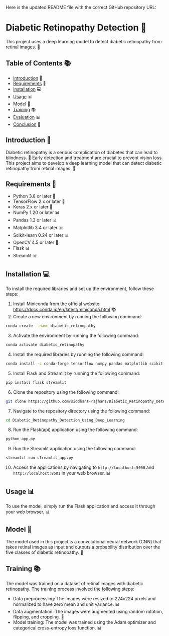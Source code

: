Here is the updated README file with the correct GitHub repository URL:

# Diabetic Retinopathy Detection 🤖

This project uses a deep learning model to detect diabetic retinopathy from retinal images. 📸

## Table of Contents 📚

* [Introduction](#introduction) 🤔
* [Requirements](#requirements) 📝
* [Installation](#installation) 💻
* [Usage](#usage) 📊
* [Model](#model) 🤖
* [Training](#training) 📚
* [Evaluation](#evaluation) 📊
* [Conclusion](#conclusion) 🎉

## Introduction 🤔

Diabetic retinopathy is a serious complication of diabetes that can lead to blindness. 🤕 Early detection and treatment are crucial to prevent vision loss. This project aims to develop a deep learning model that can detect diabetic retinopathy from retinal images. 📸

## Requirements 📝

* Python 3.8 or later 🐍
* TensorFlow 2.x or later 🤖
* Keras 2.x or later 🤖
* NumPy 1.20 or later 📊
* Pandas 1.3 or later 📊
* Matplotlib 3.4 or later 📊
* Scikit-learn 0.24 or later 📊
* OpenCV 4.5 or later 📸
* Flask 📊
* Streamlit 📊

## Installation 💻

To install the required libraries and set up the environment, follow these steps:

1. Install Miniconda from the official website: <https://docs.conda.io/en/latest/miniconda.html> 📚
2. Create a new environment by running the following command:
```bash
conda create --name diabetic_retinopathy
```
3. Activate the environment by running the following command:
```bash
conda activate diabetic_retinopathy
```
4. Install the required libraries by running the following command:
```bash
conda install -c conda-forge tensorflow numpy pandas matplotlib scikit-learn opencv
```
5. Install Flask and Streamlit by running the following command:
```bash
pip install flask streamlit
```
6. Clone the repository using the following command:
```bash
git clone https://github.com/siddhant-rajhans/Diabetic_Retinopathy_Detection_Using_Deep_Learning.git
```
7. Navigate to the repository directory using the following command:
```bash
cd Diabetic_Retinopathy_Detection_Using_Deep_Learning
```
8. Run the Flask(api) application using the following command:
```bash
python app.py
```
9. Run the Streamlit application using the following command:
```bash
streamlit run streamlit_app.py
```
10. Access the applications by navigating to `http://localhost:5000` and `http://localhost:8501` in your web browser. 📊

## Usage 📊

To use the model, simply run the Flask application and access it through your web browser. 📊

## Model 🤖

The model used in this project is a convolutional neural network (CNN) that takes retinal images as input and outputs a probability distribution over the five classes of diabetic retinopathy. 📸

## Training 📚

The model was trained on a dataset of retinal images with diabetic retinopathy. The training process involved the following steps:

* Data preprocessing: The images were resized to 224x224 pixels and normalized to have zero mean and unit variance. 📊
* Data augmentation: The images were augmented using random rotation, flipping, and cropping. 📸
* Model training: The model was trained using the Adam optimizer and categorical cross-entropy loss function. 📊
